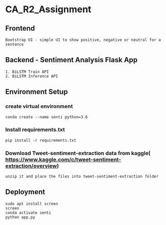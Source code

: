 # CA_R2_Assignment

## Frontend

    Bootstrap UI - simple UI to show positive, negative or neutral for a sentence

## Backend - Sentiment Analysis Flask App

    1. BiLSTM Train API
    2. BiLSTM Inference API
    
## Environment Setup

### create virtual environment
    conda create --name senti python=3.6
    
### Install requirements.txt
    pip install -r requirements.txt
    
### Download Tweet-sentiment-extraction data from kaggle( https://www.kaggle.com/c/tweet-sentiment-extraction/overview)

    unzip it and place the files into tweet-sentiment-extraction folder
    
## Deployment

    sudo apt install screen
    screen
    conda activate senti
    python app.py
    

    
    
 
